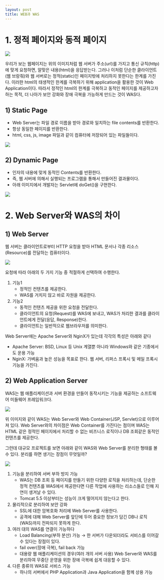 ```yaml
---
layout: post
title: WEB과 WAS
---
```


# 1. 정적 페이지와 동적 페이지

![](https://img1.daumcdn.net/thumb/R1280x0/?scode=mtistory2&fname=https%3A%2F%2Fblog.kakaocdn.net%2Fdn%2FdxLCDa%2FbtrzpCYRjCs%2FiKOfAQJ5IkwWZ1MQOB4qHk%2Fimg.png)

우리가 보는 웹페이지는 위의 이미지처럼 웹 서버가 주소(url)를 가지고 통신 규칙(http)에 맞게 요청하면, 알맞은 내용(html)을 응답받는다. 그러나 이처럼 단순한 클라이언트(웹 브랑줘)와 웹 서버로는 정적(static)인 페이지밖에 처리하지 못한다는 한계를 가진다. 이러한 html의 태생적인 한계를 극복하기 위해 application을 활용한 것이 Web Application이다. 따라서 정적인 html의 한계를 극복하고 동적인 페이지를 제공하고자 하는 목적, 더 나아가 보안 강화와 장애 극복을 가능하게 만드는 것이 WAS다.

## 1) Static Page

- Web Server는 파일 경로 이름을 받아 경로와 일치하는 file contents를 반환한다.
- 항상 동일한 페이지를 반환한다.
- html, css, js, image 파일과 같이 컴퓨터에 저장되어 있는 파일들이다.

![](https://img1.daumcdn.net/thumb/R1280x0/?scode=mtistory2&fname=https%3A%2F%2Fblog.kakaocdn.net%2Fdn%2Fbcuwrd%2FbtrzqAUeXBx%2F1Roql7EV9S3LJ3eZYCdHtK%2Fimg.png)

## 2) Dynamic Page

- 인자의 내용에 맞게 동적인 Contents를 반환한다.
- 즉, 웹 서버에 의해서 실행되는 프로그램을 통해서 만들어진 결과물이다.
- 아래 이미지에서 개발자는 Servlet에 doGet()을 구현한다.

![](https://img1.daumcdn.net/thumb/R1280x0/?scode=mtistory2&fname=https%3A%2F%2Fblog.kakaocdn.net%2Fdn%2FcicE3S%2FbtrzsOKYG3s%2Fl1rnyxkwXsdxpv8VNEZEkk%2Fimg.png)

# 2. Web Server와 WAS의 차이

## 1) Web Server

웹 서버는 클라이언트로부터 HTTP 요청을 받아 HTML 문서나 각종 리소스(Resource)를 전달하는 컴퓨터이다.

![](https://img1.daumcdn.net/thumb/R1280x0/?scode=mtistory2&fname=https%3A%2F%2Fblog.kakaocdn.net%2Fdn%2Fnal5e%2Fbtrzoaiai0X%2F0Mr5aHELwgCQ0OJJzC0wkK%2Fimg.png)

요청에 따라 아래의 두 가지 기능 중 적절하게 선택하여 수행한다.

1. 기능1
    - 정적인 컨텐츠를 제공한다.
    - WAS를 거치지 않고 바로 자원을 제공한다.
2. 기능2
    - 동적인 컨텐츠 제공을 위한 요청을 전달한다.
    - 클라이언트의 요청(Request)를 WAS에 보내고, WAS가 처리한 결과를 클라이언트에게 전달(응답, Response)한다.
    - 클라이언트는 일반적으로 웹브라우저를 의미한다.

Web Server에는 Apache Server와 NginX가 있는데 각각의 특성은 아래와 같다

- Apache Server: BSD, Linux 등 Unix 계열뿐 아니라 Windows와 같은 기종에서도 운용 가능
- NginX: 가벼움과 높은 성능을 목표로 한다. 웹 서버, 리퍼스 프록시 및 메일 프록시 기능을 가진다.

## 2) Web Application Server

WAS는 웹 애플리케이션과 서버 환경을 만들어 동작시키는 기능을 제공하는 소프트웨어 미들웨어 프레임워크다.

![](https://img1.daumcdn.net/thumb/R1280x0/?scode=mtistory2&fname=https%3A%2F%2Fblog.kakaocdn.net%2Fdn%2FP6raE%2FbtrzpsoUyEJ%2FjzkgKuoF9Hyqkp9KbKxCD1%2Fimg.png)

위 이미지와 같이 WAS는 Web Server와 Web Container(JSP, Servlet)으로 이루어져 있다. Web Server와의 차이점은 Web Container를 가진다는 점이며 WAS는 HTML 같은 정적인 페이지에서 처리할 수 없는 비즈니스 로직이나 DB 조회같은 동적인 컨텐츠를 제공한다.

그런데 대규모 프로젝트를 보면 아래와 같이 WAS와 Web Server를 분리한 형태를 볼 수 있다. 분리를 하면 생기는 장점이 무엇일까?

![](https://img1.daumcdn.net/thumb/R1280x0/?scode=mtistory2&fname=https%3A%2F%2Fblog.kakaocdn.net%2Fdn%2FBi02g%2Fbtrzncm1XjO%2F7RPQWYNFRz2cJYj61ihKhK%2Fimg.png)

1. 기능을 분리하여 서버 부하 방지 가능
    - WAS는 DB 조회 등 페이지를 만들기 위한 다양한 로직을 처리하는데, 단순한 정적 컨텐츠를 WAS에서 제공한다면 다른 작업에 사용하는 리소스들로 인해 지연이 생겨날 수 있다.
    - Tomcat 5.5 이상부터는 성능이 크게 떨어지지 않는다고 한다.
2. 물리적으로 분리하여 보안 강화
    - SSL에 대한 암복호화 처리에 Web Server를 사용한다.
    - 공격에 대해 Web Server를 앞단에 두어 중요한 정보가 담긴 DB나 로직(WAS)까지 전파되지 못하게 한다.
3. 여러 대의 WAS를 연결이 가능하다
    - Load Balancing(부하 분산) 가능 → 한 서버가 다운되더라도 서비스를 이어갈 수 있다는 장점이 있다.
    - fail over(장애 극복), fail back 가능
    - 대용량 웹 애플리케이션의 경우(여러 개의 서버 사용) Web Server와 WAS를 분리하여 무중단 운영을 위한 장애 극복에 쉽게 대응할 수 있다.
4. 다른 종류의 WAS로 서비스 가능
    - 하나의 서버에서 PHP Application과 Java Application을 함께 상용 가능